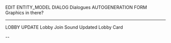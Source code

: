 EDIT ENTITY_MODEL DIALOG
  Dialogues
  AUTOGENERATION FORM
  Graphics in there?

---

LOBBY UPDATE
  Lobby Join Sound
  Updated Lobby Card

--